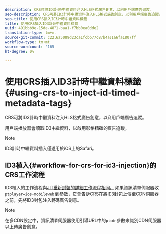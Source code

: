 ```yaml
---
description: CRS可將ID3計時中繼資料注入HLS格式廣告創意，以利用戶端廣告追蹤。
seo-description: CRS可將ID3計時中繼資料注入HLS格式廣告創意，以利用戶端廣告追蹤。
seo-title: 使用CRS插入ID3計時中繼資料標籤
title: 使用CRS插入ID3計時中繼資料標籤
uuid: 491bbb9e-15de-4871-baa1-f7bb0ea0dde2
translation-type: tm+mt
source-git-commit: c2216a5089d23ca1fcbb77c87b4a01a6fa1807ff
workflow-type: tm+mt
source-wordcount: '165'
ht-degree: 0%

---
```



# 使用CRS插入ID3計時中繼資料標籤{#using-crs-to-inject-id-timed-metadata-tags}

CRS可將ID3計時中繼資料注入HLS格式廣告創意，以利用戶端廣告追蹤。

用戶端播放器會讀取ID3中繼資料，以啟用影格精確的廣告追蹤。

>[!NOTE]
>
>ID3計時中繼資料插入僅適用於iOS上的Safari。

## ID3植入{#workflow-for-crs-for-id3-injection}的CRS工作流程

ID3植入的工作流程與[JIT重新封裝的詳細工作流程相同。](../creative-repackaging-service/jit-repackage.md) 如果資訊清單伺服器收 `ptplayer=ios-mobileweb` 到參數，它會告訴CRS在將ID3封包上傳至CDN伺服器之前，先將ID3封包注入轉碼廣告創意。

>[!NOTE]
>
>在多CDN設定中，資訊清單伺服器使用引導URL中的`ptcdn`參數來識別CDN伺服器以上傳廣告創意。
